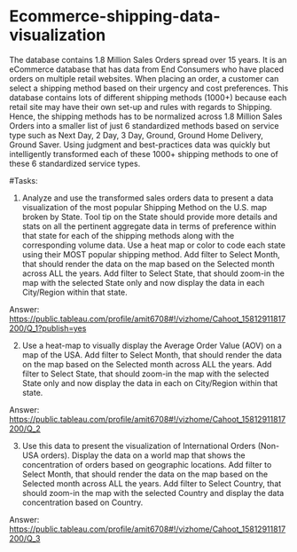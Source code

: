 # Ecommerce-shipping-data-visualization

The database contains 1.8 Million Sales Orders spread over 15 years. It is an eCommerce database that has data from End Consumers who have placed orders on multiple retail websites. When placing an order, a customer can select a shipping method based on their urgency and cost preferences. This database contains lots of different shipping methods (1000+) because each retail site may have their own set-up and rules with regards to Shipping. Hence, the shipping methods has to be normalized across 1.8 Million Sales Orders into a smaller list of just 6 standardized methods based on service type such as Next Day, 2 Day, 3 Day, Ground, Ground Home Delivery, Ground Saver. Using judgment and best-practices data was quickly but intelligently transformed each of these 1000+ shipping methods to one of these 6 standardized service types.

 
#Tasks:

1. Analyze and use the transformed sales orders data to present a data visualization of the most popular Shipping Method on the U.S. map broken by State. Tool tip on the State should provide more details and stats on all the pertinent aggregate data in terms of preference within that state for each of the shipping methods along with the corresponding volume data. Use a heat map or color to code each state using their MOST popular shipping method. 
Add filter to Select Month, that should render the data on the map based on the Selected month across ALL the years.
Add filter to Select State, that should zoom-in the map with the selected State only and now display the data in each City/Region within that state.

Answer:  https://public.tableau.com/profile/amit6708#!/vizhome/Cahoot_15812911817200/Q_1?publish=yes


2. Use a heat-map to visually display the Average Order Value (AOV) on a map of the USA.
Add filter to Select Month, that should render the data on the map based on the Selected month across ALL the years.
Add filter to Select State, that should zoom-in the map with the selected State only and now display the data in each on City/Region within that state.

Answer:  https://public.tableau.com/profile/amit6708#!/vizhome/Cahoot_15812911817200/Q_2

 

3. Use this data to present the visualization of International Orders (Non-USA orders). Display the data on a world map that shows the concentration of orders based on geographic locations.
Add filter to Select Month, that should render the data on the map based on the Selected month across ALL the years.
Add filter to Select Country, that should zoom-in the map with the selected Country and display the data concentration based on Country.

Answer:  https://public.tableau.com/profile/amit6708#!/vizhome/Cahoot_15812911817200/Q_3


